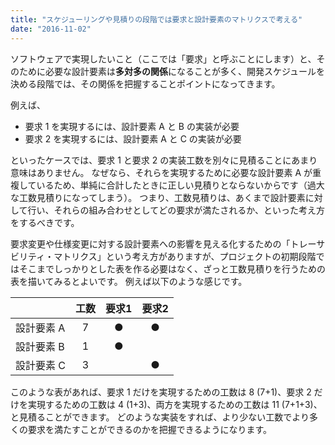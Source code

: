 ```yaml
---
title: "スケジューリングや見積りの段階では要求と設計要素のマトリクスで考える"
date: "2016-11-02"
---
```


ソフトウェアで実現したいこと（ここでは「要求」と呼ぶことにします）と、そのために必要な設計要素は**多対多の関係**になることが多く、開発スケジュールを決める段階では、その関係を把握することポイントになってきます。

例えば、

- 要求 1 を実現するには、設計要素 A と B の実装が必要
- 要求 2 を実現するには、設計要素 A と C の実装が必要

といったケースでは、要求 1 と要求 2 の実装工数を別々に見積ることにあまり意味はありません。
なぜなら、それらを実現するために必要な設計要素 A が重複しているため、単純に合計したときに正しい見積りとならないからです（過大な工数見積りになってしまう）。
つまり、工数見積りは、あくまで設計要素に対して行い、それらの組み合わせとしてどの要求が満たされるか、といった考え方をするべきです。

要求変更や仕様変更に対する設計要素への影響を見える化するための「トレーサビリティ・マトリクス」という考え方がありますが、プロジェクトの初期段階ではそこまでしっかりとした表を作る必要はなく、ざっと工数見積りを行うための表を描いてみるとよいです。
例えば以下のような感じです。

|      | 工数 | 要求1 | 要求2 |
| ---- | :----: | :----: | :----: |
| 設計要素 A |  7  | ● | ● |
| 設計要素 B |  1  | ● |   |
| 設計要素 C |  3  |   | ● |

このような表があれば、要求 1 だけを実現するための工数は 8 (7+1)、要求 2 だけを実現するための工数は 4 (1+3)、両方を実現するための工数は 11 (7+1+3)、と見積ることができます。
どのような実装をすれば、より少ない工数でより多くの要求を満たすことができるのかを把握できるようになります。

